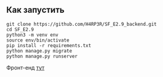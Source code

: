## Как запустить  

```
git clone https://github.com/H4RP3R/SF_E2.9_backend.git
cd SF_E2.9
python3 -m venv env
source env/bin/activate
pip install -r requirements.txt
python manage.py migrate
python manage.py runserver
```
Фронт-енд [тут](https://github.com/H4RP3R/SF_E2.9_frontend)
